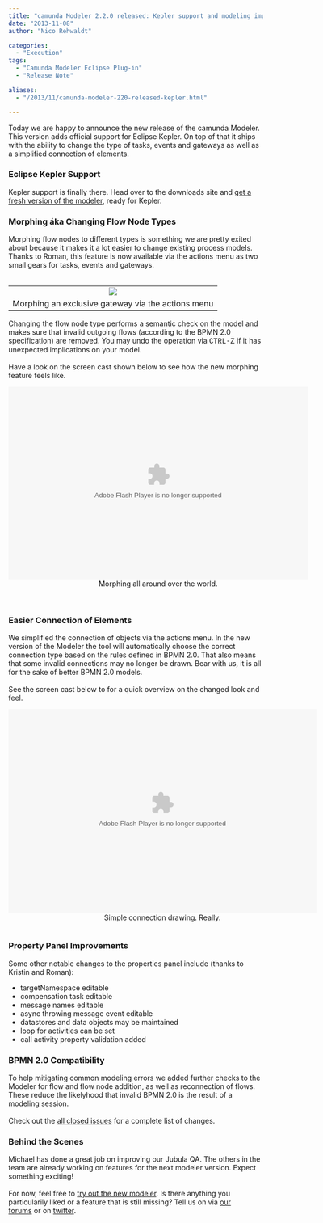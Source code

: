 ```yaml
---
title: "camunda Modeler 2.2.0 released: Kepler support and modeling improvements"
date: "2013-11-08"
author: "Nico Rehwaldt"

categories:
  - "Execution"
tags:
  - "Camunda Modeler Eclipse Plug-in"
  - "Release Note"

aliases:
  - "/2013/11/camunda-modeler-220-released-kepler.html"

---
```


<div>
Today we are happy to announce the new release of the camunda Modeler. This version adds official support for Eclipse Kepler. On top of that it ships with the ability to change the type of tasks, events and gateways as well as a simplified connection of elements. <br />
<a name='more'></a><h3>
Eclipse Kepler Support</h3>
<div>
Kepler support is finally there. Head over to the downloads site and <a href="http://camunda.org/download/modeler/">get a fresh version of the modeler</a>, ready for Kepler.</div>
<h3>
Morphing áka Changing Flow Node Types</h3>
<div>
Morphing flow nodes to different types is something we are pretty exited about because it makes it a lot easier to change existing process models. Thanks to Roman, this feature is now available via the actions menu as two small gears for tasks, events and gateways.</div>
<div>
<br /></div>
<table align="center" cellpadding="0" cellspacing="0" class="tr-caption-container" style="margin-left: auto; margin-right: auto; text-align: center;"><tbody>
<tr><td style="text-align: center;"><a href="http://3.bp.blogspot.com/-g7blQ23YZ5k/Unz9fgP2aTI/AAAAAAAAAJk/ycU_Jk-WAwE/s1600/morph.png" imageanchor="1" style="margin-left: auto; margin-right: auto;"><img border="0" src="http://3.bp.blogspot.com/-g7blQ23YZ5k/Unz9fgP2aTI/AAAAAAAAAJk/ycU_Jk-WAwE/s1600/morph.png" /></a></td></tr>
<tr><td class="tr-caption" style="text-align: center;">Morphing an exclusive gateway via the actions menu</td></tr>
</tbody></table>
<div>
Changing the flow node type performs a semantic check on the model and makes sure that invalid outgoing flows (according to the BPMN 2.0 specification) are removed. You may undo the operation via&nbsp;<span style="font-family: Courier New, Courier, monospace;">CTRL-Z</span><span style="font-family: inherit;">&nbsp;if it has unexpected implications on your model.</span><br />
<span style="font-family: inherit;"><br /></span></div>
<div>
<span style="font-family: inherit;">Have a look on the screen cast shown below to see how the new morphing feature feels like.</span></div>
<center>
<div class="tr-caption-container" style="display: inline-block; margin: 1em auto; width: auto;">
<embed align="middle" allowscriptaccess="always" height="381" pluginspage="http://www.macromedia.com/go/getflashplayer" quality="high" src="http://camunda.github.com/camunda-modeler/assets/video/morph/morph.swf" type="application/x-shockwave-flash" width="593"></embed>

<div class="tr-caption">
Morphing all around over the world.
</div>
</div>
</center>
<div>
<br />
<h3>
Easier Connection of Elements</h3>
</div>
<div>
We simplified the connection of objects via the actions menu. In the new version of the Modeler the tool will automatically choose the correct connection type based on the rules defined in BPMN 2.0. That also means that some invalid connections may no longer be drawn. Bear with us, it is all for the sake of better BPMN 2.0 models.&nbsp;</div>
<div>
<br /></div>
<div>
See the screen cast below to for a quick overview on the changed look and feel.</div>
<center>
<div class="tr-caption-container" style="display: inline-block; margin: 1em auto; width: auto;">
<embed align="middle" allowscriptaccess="always" height="404" pluginspage="http://www.macromedia.com/go/getflashplayer" quality="high" src="http://camunda.github.com/camunda-modeler/assets/video/morph/connection.swf" type="application/x-shockwave-flash" width="610"></embed>

<div class="tr-caption">
Simple connection drawing. Really.
</div>
</div>
</center>
<div>
<h3>
Property Panel Improvements</h3>
</div>
<div>
Some other notable changes to the properties panel include (thanks to Kristin and Roman):</div>
<div>
<ul>
<li>targetNamespace editable</li>
<li>compensation task editable</li>
<li>message names editable</li>
<li>async throwing message event editable</li>
<li>datastores and data objects may be maintained</li>
<li>loop for activities can be set</li>
<li>call activity property validation added</li>
</ul>
<div>
<h3>
BPMN 2.0 Compatibility</h3>
</div>
<div>
To help mitigating common modeling errors we added further checks to the Modeler for flow and flow node addition, as well as reconnection of flows. These reduce the likelyhood that invalid BPMN 2.0 is the result of a modeling session.&nbsp;</div>
</div>
<div>
<br /></div>
<div>
<span style="line-height: 15.453125px;">Check out the&nbsp;</span><a href="https://jira.camunda.com/secure/ReleaseNote.jspa?projectId=10230&amp;version=13001">all closed issues</a>&nbsp;for a complete list of changes.</div>
<div>
</div>
<h3>
Behind the Scenes</h3>
<div>
Michael has done a great job on improving our Jubula QA. The others in the team are already working on features for the next modeler version. Expect something exciting!</div>
<div>
<br /></div>
<div>
For now, feel free to <a href="http://camunda.org/download/modeler/">try out the new modeler</a>. Is there anything you particularily liked or a feature that is still missing? Tell us on via&nbsp;<a href="https://groups.google.com/forum/?fromgroups#!forum/camunda-bpm-users">our forums</a>&nbsp;or&nbsp;on&nbsp;<a href="https://twitter.com/camundaBPM">twitter</a>.</div>
</div>
